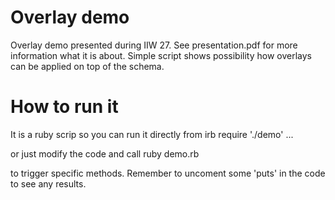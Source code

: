 # Overlay demo

Overlay demo presented during IIW 27. See presentation.pdf for more information what it is about.
Simple script shows possibility how overlays can be applied on top of the schema.

# How to run it
It is a ruby scrip so you can run it directly from irb
    require './demo'
    ...

or just modify the code and call
    ruby demo.rb

to trigger specific methods. Remember to uncoment some 'puts' in the code to see any results.
